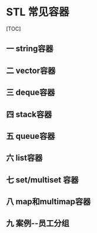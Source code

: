 # STL 常见容器

[TOC]

## 一 string容器



## 二 vector容器



## 三 deque容器



## 四 stack容器



## 五 queue容器



## 六 list容器



## 七 set/multiset 容器



## 八 map和multimap容器



##  九 案例--员工分组

